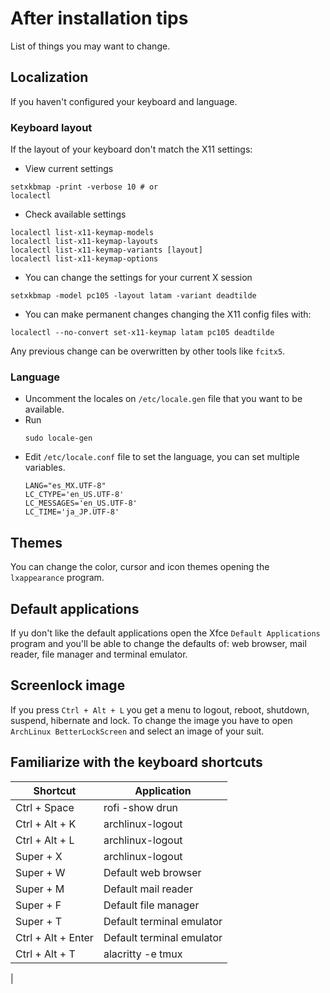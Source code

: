 # After installation tips

List of things you may want to change.
## Localization
If you haven't configured your keyboard and language.
### Keyboard layout

If the layout of your keyboard don't match the X11 settings:
- View current settings
```shell
setxkbmap -print -verbose 10 # or
localectl
```
- Check available settings
```shell
localectl list-x11-keymap-models
localectl list-x11-keymap-layouts
localectl list-x11-keymap-variants [layout]
localectl list-x11-keymap-options
```
- You can change the settings for your current X session
```shell
setxkbmap -model pc105 -layout latam -variant deadtilde
```
- You can make permanent changes changing the X11 config files with:
```shell
localectl --no-convert set-x11-keymap latam pc105 deadtilde
```
Any previous change can be overwritten by other tools like `fcitx5`.

### Language

- Uncomment the locales on `/etc/locale.gen` file that you want to be available.
- Run
	```shell
	sudo locale-gen
	```
- Edit `/etc/locale.conf` file to set the language, you can set multiple variables.
	```
	LANG="es_MX.UTF-8"
	LC_CTYPE='en_US.UTF-8'
	LC_MESSAGES='en_US.UTF-8'
	LC_TIME='ja_JP.UTF-8'
	```

## Themes

You can change the color, cursor and icon themes opening the `lxappearance` program.

## Default applications

If yu don't like the default applications open the Xfce `Default Applications` program and you'll be able to change the defaults of: web browser, mail reader, file manager and terminal emulator.

## Screenlock image

If you press `Ctrl + Alt + L` you get a menu to logout, reboot, shutdown, suspend, hibernate and lock. To change the image you have to open `ArchLinux BetterLockScreen` and select an image of your suit.

## Familiarize with the keyboard shortcuts

| Shortcut | Application |
|----------|-------------|
| Ctrl + Space | rofi -show drun |
| Ctrl + Alt + K | archlinux-logout |
| Ctrl + Alt + L | archlinux-logout |
| Super + X | archlinux-logout |
| Super + W | Default web browser |
| Super + M | Default mail reader |
| Super + F | Default file manager |
| Super + T | Default terminal emulator |
| Ctrl + Alt + Enter | Default terminal emulator |
| Ctrl + Alt + T | alacritty -e tmux |
| 